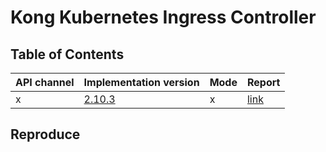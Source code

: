 # Kong Kubernetes Ingress Controller

## Table of Contents

|API channel|Implementation version|Mode|Report|
|-----------|----------------------|----|------|
|x|[2.10.3](https://github.com/Kong/kubernetes-ingress-controller/releases/tag/v2.10.3)|x|[link](./2.10.3-report.yaml)|

## Reproduce
